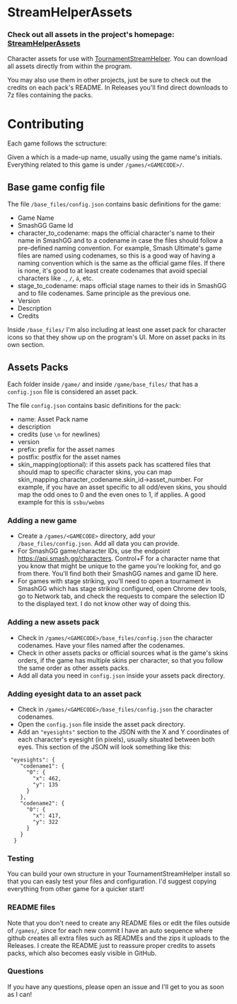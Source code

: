 # StreamHelperAssets

### Check out all assets in the project's homepage: [StreamHelperAssets](https://joaorb64.github.io/StreamHelperAssets/)

Character assets for use with [TournamentStreamHelper](https://github.com/joaorb64/TournamentStreamHelper). You can download all assets directly from within the program.

You may also use them in other projects, just be sure to check out the credits on each pack's README. In Releases you'll find direct downloads to 7z files containing the packs.

# Contributing

Each game follows the sctructure:

Given a <GAMECODE> which is a made-up name, usually using the game name's initials. Everything related to this game is under `/games/<GAMECODE>/`.

## Base game config file
  
The file `/base_files/config.json` contains basic definitions for the game:
  - Game Name
  - SmashGG Game Id
  - character_to_codename: maps the official character's name to their name in SmashGG and to a codename in case the files should follow a pre-defined naming convention. For example, Smash Ultimate's game files are named using codenames, so this is a good way of having a naming convention which is the same as the official game files. If there is none, it's good to at least create codenames that avoid special characters like `.`, `/`, `á`, etc.
  - stage_to_codename: maps official stage names to their ids in SmashGG and to file codenames. Same principle as the previous one.
  - Version
  - Description
  - Credits

Inside `/base_files/` I'm also including at least one asset pack for character icons so that they show up on the program's UI. More on asset packs in its own section.

## Assets Packs

Each folder inside `/game/` and inside `/game/base_files/` that has a `config.json` file is considered an asset pack.

The file `config.json` contains basic definitions for the pack:
  - name: Asset Pack name
  - description
  - credits (use `\n` for newlines)
  - version
  - prefix: prefix for the asset names
  - postfix: postfix for the asset names
  - skin_mapping(optional): if this assets pack has scattered files that should map to specific character skins, you can map skin_mapping.character_codename.skin_id→asset_number. For example, if you have an asset specific to all odd/even skins, you should map the odd ones to 0 and the even ones to 1, if applies. A good example for this is `ssbu/webms`
  
### Adding a new game
  
  - Create a `/games/<GAMECODE>` directory, add your `/base_files/config.json`. Add all data you can provide.
  - For SmashGG game/character IDs, use the endpoint https://api.smash.gg/characters. Control+F for a character name that you know that might be unique to the game you're looking for, and go from there. You'll find both their SmashGG names and game ID here.
  - For games with stage striking, you'll need to open a tournament in SmashGG which has stage striking configured, open Chrome dev tools, go to Network tab, and check the requests to compare the selection ID to the displayed text. I do not know other way of doing this.

### Adding a new assets pack

  - Check in `/games/<GAMECODE>/base_files/config.json` the character codenames. Have your files named after the codenames.
  - Check in other assets packs or official sources what is the game's skins orders, if the game has multiple skins per character, so that you follow the same order as other assets packs.
  - Add all data you need in `config.json` inside your assets pack directory.

### Adding eyesight data to an asset pack

  - Check in `/games/<GAMECODE>/base_files/config.json` the character codenames.
  - Open the `config.json` file inside the asset pack directory.
  - Add an `"eyesights"` section to the JSON with the X and Y coordinates of each character's eyesight (in pixels), usually situated between both eyes. This section of the JSON will look something like this:
```
 "eyesights": {
    "codename1": {
      "0": {
        "x": 462,
        "y": 135
      }
    },
    "codename2": {
      "0": {
        "x": 417,
        "y": 322
      }
    }
  }
```

### Testing

You can build your own structure in your TournamentStreamHelper install so that you can easly test your files and configuration. I'd suggest copying everything from other game for a quicker start!

### README files

Note that you don't need to create any README files or edit the files outside of `/games/`, since for each new commit I have an auto sequence where github creates all extra files such as READMEs and the zips it uploads to the Releases. I create the README just to reassure proper credits to assets packs, which also becomes easly visible in GitHub.

### Questions
  
If you have any questions, please open an issue and I'll get to you as soon as I can!
